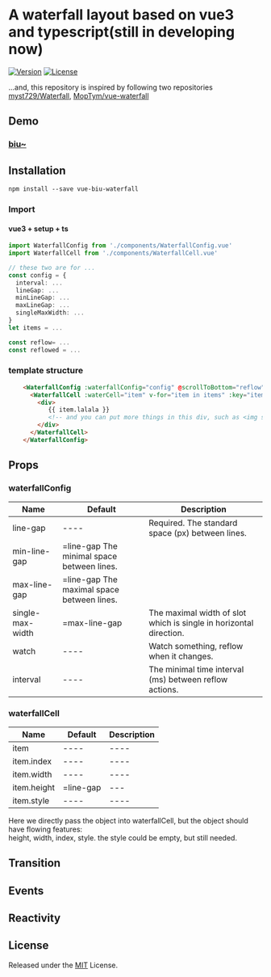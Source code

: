 # A waterfall layout based on vue3 and typescript(still in developing now)

[![Version](https://img.shields.io/npm/v/vue-biu-waterfall)](https://www.npmjs.com/package/vue-biu-waterfall)
[![License](https://img.shields.io/npm/l/vue-biu-waterfall)](LICENSE)

...and, this repository is inspired by following  two repositories [myst729/Waterfall](https://github.com/myst729/Waterfall),  [MopTym/vue-waterfall](https://github.com/MopTym/vue-waterfall)

## Demo

### [biu~](http://biubiubiu.huamurui.me)

## Installation

```shell
npm install --save vue-biu-waterfall
```

### Import

#### vue3 + setup + ts

```ts
import WaterfallConfig from './components/WaterfallConfig.vue'
import WaterfallCell from './components/WaterfallCell.vue'

// these two are for ... 
const config = {
  interval: ...
  lineGap: ...
  minLineGap: ...
  maxLineGap: ...
  singleMaxWidth: ...
}
let items = ...

const reflow= ...
const reflowed = ...
```

### template structure

```html
    <WaterfallConfig :waterfallConfig="config" @scrollToBottom="reflow" @allThingDone="reflowed">
      <WaterfallCell :waterCell="item" v-for="item in items" :key="item.index">
        <div>
           {{ item.lalala }} 
           <!-- and you can put more things in this div, such as <img src="item.url">...... -->
        </div>
      </WaterfallCell>
    </WaterfallConfig>

```

## Props

### waterfallConfig

Name | Default | Description
---- | ---- | ----
line-gap | ---- | Required. The standard space (px) between lines.
min-line-gap |=line-gap The minimal space between lines.
max-line-gap| =line-gap The maximal space between lines.
single-max-width| =max-line-gap |The maximal width of slot which is single in horizontal direction.
watch| ----|Watch something, reflow when it changes.
interval|----|The minimal time interval (ms) between reflow actions.

### waterfallCell

Name | Default | Description
---- | ---- | ----
item | ---- | ----
item.index | ---- | ----
item.width | ---- | ----
item.height |=line-gap |---
item.style | ---- | ----

Here we directly pass the object into waterfallCell, but the object should have flowing features:\
height, width, index, style. the style could be empty, but still needed.

## Transition

## Events

## Reactivity

## License

Released under the [MIT](LICENSE) License.
